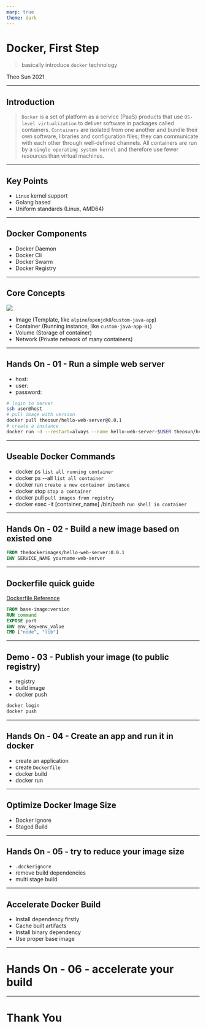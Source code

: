 ```yaml
---
marp: true
theme: dark
---
```


# Docker, First Step

> basically introduce `docker` technology

Theo Sun
2021

---

## Introduction

> `Docker` is a set of platform as a service (PaaS) products that use `OS-level virtualization` to deliver software in packages called containers. `Containers` are isolated from one another and bundle their own software, libraries and configuration files; they can communicate with each other through well-defined channels. All containers are run by a `single operating system kernel` and therefore use fewer resources than virtual machines.

---

## Key Points

- `Linux` kernel support
- Golang based
- Uniform standards (Linux, AMD64)

---

## Docker Components

- Docker Daemon
- Docker Cli
- Docker Swarm
- Docker Registry

---

## Core Concepts

![](https://res.cloudinary.com/digf90pwi/image/upload/v1609739230/docker-lifecycle_c0b9ia.png)

- Image (Template, like `alpine`/`openjdk8`/`custom-java-app`)
- Container (Running instance, like `custom-java-app-01`)
- Volume (Storage of container)
- Network (Private network of many containers)

---

## Hands On - 01 - Run a simple web server

- host:
- user:
- password:

```bash
# login to server
ssh user@host 
# pull image with version
docker pull theosun/hello-web-server@0.0.1 
# create a instance
docker run -d --restart=always --name hello-web-server-$USER theosun/hello-web-server@0.0.1
```

---

## Useable Docker Commands

- docker ps `list all running container`
- docker ps --all `list all container`
- docker run `create a new container instance`
- docker stop `stop a container`
- docker pull `pull images from registry`
- docker exec -it [container_name] /bin/bash `run shell in container`

---

## Hands On - 02 - Build a new image based on existed one

```Dockerfile
FROM thedockerimages/hello-web-server:0.0.1
ENV SERVICE_NAME yourname-web-server
```

---

## Dockerfile quick guide

[Dockerfile Reference](https://docs.docker.com/engine/reference/builder/)


```dockerfile
FROM base-image:version
RUN command
EXPOSE port
ENV env_key=env_value
CMD ["node", "lib"]
```

---

## Demo - 03 - Publish your image (to public registry)

- registry
- build image
- docker push

```bash
docker login
docker push
```

---

## Hands On - 04 - Create an app and run it in docker

- create an application
- create `Dockerfile`
- docker build
- docker run

---

## Optimize Docker Image Size

* Docker Ignore
* Staged Build

---

## Hands On - 05 - try to reduce your image size

- `.dockerignore`
- remove build dependencies
- multi stage build

---

## Accelerate Docker Build

* Install dependency firstly
* Cache built artifacts
* Install binary dependency
* Use proper base image

---

# Hands On - 06 - accelerate your build

---

# Thank You